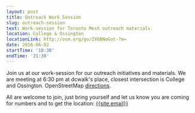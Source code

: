 ```yaml
---
layout: post
title: Outreach Work Session
slug: outreach-session
text: Work-session for Toronto Mesh outreach materials.
location: College & Ossington
locationLink: http://osm.org/go/ZX6BNoGot-?m=
date: 2016-06-02
startTime: '18:30'
endTime: '21:30'
---
```


Join us at our work-session for our outreach initiatives and materials. We are meeting at 6:30 pm at dcwalk's place, closest intersection is College and Ossington. OpenStreetMap [directions](http://osm.org/go/ZX6BNoGot-?m=).

All are welcome to join, just bring yourself and let us know you are coming for numbers and to get the location: <a href="mailto:{{ site.email }}">{{site.email}}</a>
